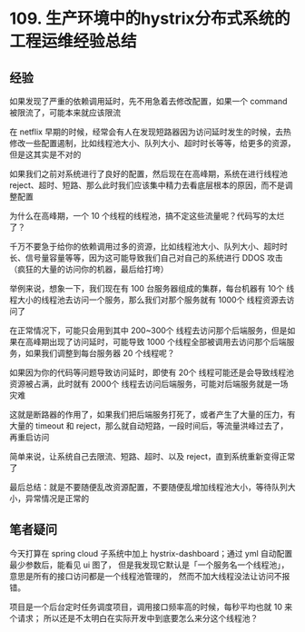 # 109. 生产环境中的hystrix分布式系统的工程运维经验总结

## 经验
如果发现了严重的依赖调用延时，先不用急着去修改配置，如果一个 command 被限流了，可能本来就应该限流

在 netflix 早期的时候，经常会有人在发现短路器因为访问延时发生的时候，去热修改一些配置遏制，比如线程池大小、队列大小、超时时长等等，给更多的资源，但是这其实是不对的

如果我们之前对系统进行了良好的配置，然后现在在高峰期，系统在进行线程池 reject、超时、短路、那么此时我们应该集中精力去看底层根本的原因，而不是调整配置

为什么在高峰期，一个 10 个线程的线程池，搞不定这些流量呢？代码写的太烂了？

千万不要急于给你的依赖调用过多的资源，比如线程池大小、队列大小、超时时长、信号量容量等等，因为这可能导致我们自己对自己的系统进行 DDOS 攻击（疯狂的大量的访问你的机器，最后给打垮）

举例来说，想象一下，我们现在有 100 台服务器组成的集群，每台机器有 10个 线程大小的线程池去访问一个服务，那么我们对那个服务就有 1000个 线程资源去访问了

在正常情况下，可能只会用到其中 200~300个 线程去访问那个后端服务，但是如果在高峰期出现了访问延时，可能导致 1000 个线程全部被调用去访问那个后端服务，如果我们调整到每台服务器 20 个线程呢？

如果因为你的代码等问题导致访问延时，即使有 20个 线程可能还是会导致线程池资源被占满，此时就有 2000个 线程去访问后端服务，可能对后端服务就是一场灾难

这就是断路器的作用了，如果我们把后端服务打死了，或者产生了大量的压力，有大量的 timeout 和 reject，那么就自动短路，一段时间后，等流量洪峰过去了，再重启访问

简单来说，让系统自己去限流、短路、超时、以及 reject，直到系统重新变得正常了


最后总结：就是不要随便乱改资源配置，不要随便乱增加线程池大小，等待队列大小，异常情况是正常的

## 笔者疑问
今天打算在 spring cloud 子系统中加上 hystrix-dashboard；通过 yml 自动配置最少参数后，能看见 ui 图了，
但是我发现它默认是「一个服务名一个线程池」，意思是所有的接口访问都是一个线程池管理的，
然而不加大线程没法让访问不报错。

项目是一个后台定时任务调度项目，调用接口频率高的时候，每秒平均也就 10 来个请求；
所以还是不太明白在实际开发中到底要怎么来分这个线程池？


<iframe  height="500px" width="100%" frameborder=0 allowfullscreen="true" :src="$withBase('/ads.html')"></iframe>